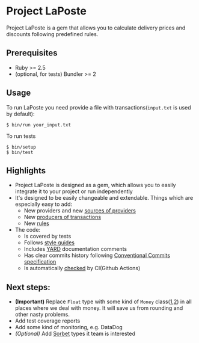 # Project LaPoste

Project LaPoste is a gem that allows you to calculate delivery prices and
discounts following predefined rules.

## Prerequisites

- Ruby >= 2.5
- (optional, for tests) Bundler >= 2

## Usage

To run LaPoste you need provide a file with transactions(`input.txt` is used by
default):

    $ bin/run your_input.txt

To run tests

    $ bin/setup
    $ bin/test

## Highlights

- Project LaPoste is designed as a gem, which allows you to easily integrate it to your project or run independently
- It's designed to be easily changeable and extendable. Things which are especially easy to add:
  - New providers and new [sources of providers](lib/la_poste/providers_sources)
  - New [producers of transactions](lib/la_poste/transaction_producers)
  - New [rules](lib/la_poste/rules)
- The code:
  - Is covered by tests
  - Follows [style guides](https://github.com/rubocop/rubocop)
  - Includes [YARD](https://yardoc.org/) documentation comments
  - Has clear commits history following [Conventional Commits specification](https://conventionalcommits.org)
  - Is automatically [checked](https://github.com/slavadev/project_la_poste/actions) by CI(Github Actions)

## Next steps:

- **(Important)** Replace `Float` type with some kind of `Money` class([1](https://github.com/RubyMoney/money),[2](https://github.com/Shopify/money)) in all places where we deal with money. It will save us from rounding and other nasty problems.
- Add test coverage reports
- Add some kind of monitoring, e.g. DataDog
- *(Optional)* Add [Sorbet](https://sorbet.org/) types it team is interested
